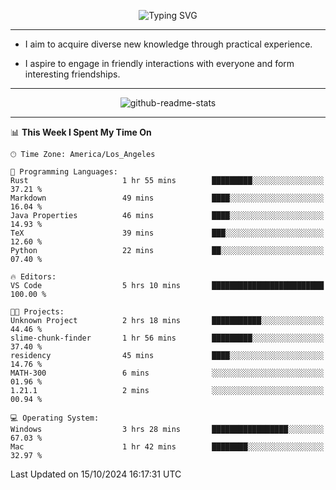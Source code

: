 <p align="center">
  <img src="https://readme-typing-svg.demolab.com?font=Fira+Code&weight=500&size=32&duration=2500&pause=1600&center=true&vCenter=true&random=false&width=1024&height=64&lines=Hi+there+%F0%9F%91%8B;I'm+delighted+you+could+make+it+here+%F0%9F%8E%89;I'm+Harry%2C+a+college+student+still+finding+my+way" alt="Typing SVG" />
</p>


---


- I aim to acquire diverse new knowledge through practical experience.

- I aspire to engage in friendly interactions with everyone and form interesting friendships.


---


<p align="center">
  <img src="https://github-readme-stats.vercel.app/api?username=Harry-Jing&show_icons=true" alt="github-readme-stats"/>
</p>


---

<!--START_SECTION:waka-->
📊 **This Week I Spent My Time On** 

```text
🕑︎ Time Zone: America/Los_Angeles

💬 Programming Languages: 
Rust                     1 hr 55 mins        █████████░░░░░░░░░░░░░░░░   37.21 % 
Markdown                 49 mins             ████░░░░░░░░░░░░░░░░░░░░░   16.04 % 
Java Properties          46 mins             ████░░░░░░░░░░░░░░░░░░░░░   14.93 % 
TeX                      39 mins             ███░░░░░░░░░░░░░░░░░░░░░░   12.60 % 
Python                   22 mins             ██░░░░░░░░░░░░░░░░░░░░░░░   07.40 % 

🔥 Editors: 
VS Code                  5 hrs 10 mins       █████████████████████████   100.00 % 

🐱‍💻 Projects: 
Unknown Project          2 hrs 18 mins       ███████████░░░░░░░░░░░░░░   44.46 % 
slime-chunk-finder       1 hr 56 mins        █████████░░░░░░░░░░░░░░░░   37.40 % 
residency                45 mins             ████░░░░░░░░░░░░░░░░░░░░░   14.76 % 
MATH-300                 6 mins              ░░░░░░░░░░░░░░░░░░░░░░░░░   01.96 % 
1.21.1                   2 mins              ░░░░░░░░░░░░░░░░░░░░░░░░░   00.94 % 

💻 Operating System: 
Windows                  3 hrs 28 mins       █████████████████░░░░░░░░   67.03 % 
Mac                      1 hr 42 mins        ████████░░░░░░░░░░░░░░░░░   32.97 % 
```


 Last Updated on 15/10/2024 16:17:31 UTC
<!--END_SECTION:waka-->
